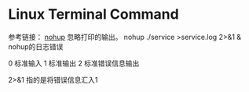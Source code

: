 # Linux Terminal Command

参考链接： [nohup](https://www.cnblogs.com/mandywang/p/11093032.html)
忽略打印的输出。
  nohup ./service >service.log 2>&1 &
  nohup的日志错误

  0    标准输入
  1    标准输出
  2    标准错误信息输出

  2>&1 指的是将错误信息汇入1
